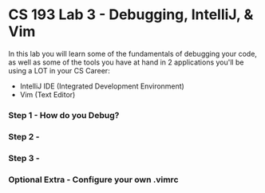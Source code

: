 # CS 193 Lab 3 - Debugging, IntelliJ, & Vim
In this lab you will learn some of the fundamentals of debugging your code, as well as some of the tools you have at hand in 2 applications you'll be using a LOT in your CS Career:
- IntelliJ IDE (Integrated Development Environment)
- Vim (Text Editor)

### Step 1 - How do you Debug?

### Step 2 - 

### Step 3 - 

### Optional Extra - Configure your own .vimrc


